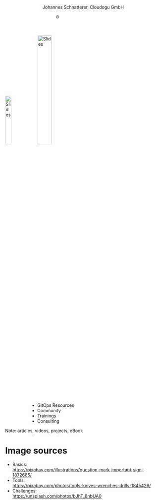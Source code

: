<!-- .slide: data-background-image="images/trainings_16_9.png"  -->
<!-- .slide: id="last" -->
<!-- .slide: style="font-size: 120%; " -->

<span style="text-align: center !important;">
  <p>Johannes Schnatterer, Cloudogu GmbH</p>
  <p>🌐 <a href="https://cloudogu.com/en/gitops/" style="color: white">cloudogu.com/en/gitops</a></p>
</span>

<br/>
<a href="https://community.cloudogu.com/t/gitops-is-this-something-for-me-talk-on-2022-09-27/903" /><img title="Slides" data-src="images/qr-slides.png" class="floatRight" width="20%"/></a>
<img title="Slides" style="margin-top: 20px" data-src="images/begin_your.png" class="floatLeft" width="30%"/>
<ul style="margin-left: 80px">
  <li>GitOps Resources 
  <li>Community</li>
  <li>Trainings</li> 
  <li>Consulting</li>
</ul>


Note:
articles, videos, projects, eBook

# Image sources

* Basics:  
  https://pixabay.com/illustrations/question-mark-important-sign-1872665/
* Tools:  
  https://pixabay.com/photos/tools-knives-wrenches-drills-1845426/
* Challenges:  
  https://unsplash.com/photos/bJhT_8nbUA0